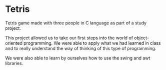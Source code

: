# Tetris

Tetris game made with three people in C language as part of a study project.

This project allowed us to take our first steps into the world of object-oriented programming. We were able to apply what we had learned in class and to really understand the way of thinking of this type of programming.

We were also able to learn by ourselves how to use the swing and awt libraries.
